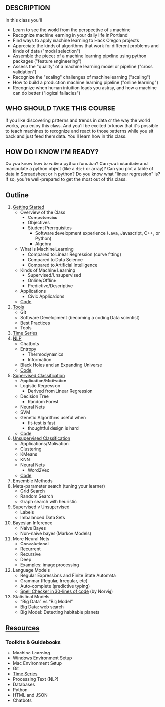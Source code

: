 ## DESCRIPTION

In this class you'll

- Learn to see the world from the perspective of a machine
- Recognize machine learning in your daily life in Portland
- Find ways to apply machine learning to Hack Oregon projects
- Appreciate the kinds of algorithms that work for different problems and kinds of data ("model selection")
- Assemble the pieces of a machine learning pipeline using python packages ("feature engineering")
- Assess the "quality" of a machine learning model or pipeline ("cross validation")
- Recognize the "scaling" challenges of machine learning ("scaling")
- How to build a production machine learning pipeline ("online learning")
- Recognize when human intuition leads you astray, and how a machine can do better ("logical fallacies")

## WHO SHOULD TAKE THIS COURSE

If you like discovering patterns and trends in data or the way the world works, you enjoy this class. And you'll be excited to know that it's possible to teach machines to recognize and react to those patterns while you sit back and just feed them data. You'll learn how in this class.

## HOW DO I KNOW I’M READY?

Do you know how to write a python function? Can you instantiate and manipulate a python object (like a `dict` or array)? Can you plot a table of data in Spreadsheet or in python? Do you know what "linear regression" is? If so, you're well-prepared to get the most out of this class.

## Outline

1. [Getting Started](day1/)
    - Overview of the Class
        - Competencies
        - Objectives
        - Student Prerequisites
            - Software development experience (Java, Javascript, C++, or Python)
            - Algebra
    - What is Machine Learning
        - Compared to Linear Regression (curve fitting)
        - Compared to Data Science
        - Compared to Artificial Intelligence
    - Kinds of Machine Learning
        - Supervised/Unsupervised
        - Online/Offline
        - Predictive/Descriptive
    - Applications
        - Civic Applications
    - [Code](../huml/day1)
2. [Tools](day2/)
    - Git
    - Software Development (becoming a coding Data scientist)
    - Best Practices
    - Tools
3. [Time Series](day3/)
4. [NLP](../day4)
    - Chatbots
    - Entropy
        - Thermodynamics
        - Information
    - Black Holes and an Expanding Universe
    - [Code](../huml/day4)
5. [Supervised Classification](day5/)
    - Application/Motivation
    - Logistic Regression
        - Derived from Linear Regression
    - Decision Tree
        - Random Forest
    - Neural Nets
    - SVM
    - Genetic Algorithms useful when
        - fit-test is fast
        - thoughtful design is hard
    - [Code](../huml/day5)
6. [Unsupervised Classification](day6)
    - Applications/Motivation
    - Clustering
    - KMeans
    - KNN
    - Neural Nets
        - Word2Vec
    - [Code](../huml/day6)
7. Ensemble Methods
8. Meta-parameter search (tuning your learner)
    - Grid Search
    - Random Search
    - Graph search with heuristic
9. Supervised v Unsupervised
    - Labels
    - Imbalanced Data Sets
10. Bayesian Inference
    - Naive Bayes
    - Non-naive bayes (Markov Models)
11. More Neural Nets
    - Convolutional
    - Recurrent
    - Recursive
    - Deep
    - Examples: image processing
12. Language Models
    - Regular Expressions and Finite State Automata
    - Grammar (Regular, Irregular, etc)
    - Auto-complete (predictive typing)
    - [Spell Checker in 30-lines of code](http://norvig.com/spell-correct.html) (by Norvig)
13. Statistical Models
    - “Big Data” vs “Big Model”
    - Big Data: web search 
    - Big Model: Detecting habitable planets


## [Resources](resources.md)

### Toolkits & Guidebooks

- Machine Learning
- Windows Environment Setup
- Mac Environment Setup
- Git
- [Time Series](https://docs.google.com/document/d/143aa_m1b5QiieBjnvgTlp-OskVxtCBO7Rd-XoBrt808/edit)
- Processing Text (NLP)
- Databases
- Python
- HTML and JSON
- Chatbots



